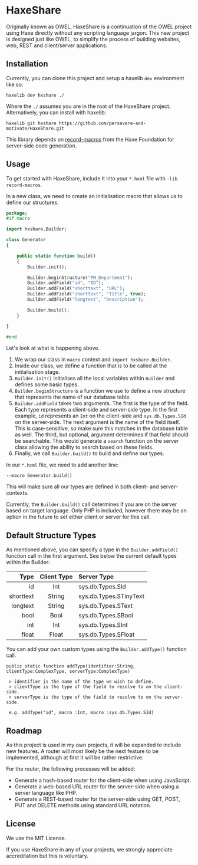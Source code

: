 # HaxeShare
Originally known as OWEL, HaxeShare is a continuation of the OWEL project using Haxe directly without any scripting language jargon. This new project is designed just like OWEL, to simplify the process of building websites, web, REST and client/server applications.

## Installation
Currently, you can clone this project and setup a haxelib `dev` environment like so:

```
haxelib dev hxshare ./
```

Where the `./` assumes you are in the root of the HaxeShare project. Alternatively, you can install with haxelib:

```
haxelib git hxshare https://github.com/persevere-and-motivate/HaxeShare.git
```

This library depends on [record-macros](https://github.com/HaxeFoundation/record-macros) from the Haxe Foundation for server-side code generation.

## Usage
To get started with HaxeShare, include it into your `*.hxml` file with `-lib record-macros`.

In a new class, we need to create an initialisation macro that allows us to define our structures.

```haxe
package;
#if macro

import hxshare.Builder;

class Generator
{

    public static function build()
    {
        Builder.init();

        Builder.beginStructure("PM_Department");
        Builder.addField("id", "ID");
        Builder.addField("shorttext", "URL");
        Builder.addField("shorttext", "Title", true);
        Builder.addField("longtext", "Description");

        Builder.build();
    }

}

#end
```

Let's look at what is happening above.

1. We wrap our class in `macro` context and `import hxshare.Builder`.
2. Inside our class, we define a function that is to be called at the initialisation stage.
3. `Builder.init()` initialises all the local variables within `Builder` and defines some basic types.
4. `Builder.beginStructure` is a function we use to define a new structure that represents the name of our database table.
5. `Builder.addField` takes two arguments. The first is the type of the field. Each type represents a client-side and server-side type. In the first example, `id` represents an `Int` on the client-side and `sys.db.Types.SId` on the server-side. The next argument is the name of the field itself. This is case-sensitive, so make sure this matches in the database table as well. The third, but optional, argument determines if that field should be searchable. This would generate a `search` function on the server class allowing the ability to search based on these fields.
6. Finally, we call `Builder.build()` to build and define our types.

In our `*.hxml` file, we need to add another line:

```
--macro Generator.build()
```

This will make sure all our types are defined in both client- and server- contexts.

Currently, the `Builder.build()` call determines if you are on the server based on target language. Only PHP is included, however there may be an option in the future to set either client or server for this call.

## Default Structure Types
As mentioned above, you can specify a type in the `Builder.addField()` function call in the first argument. See below the current default types within the Builder:

| Type      | Client Type | Server Type            |
|----------:|:-----------:|:-----------------------|
| id        | Int         | sys.db.Types.SId       |
| shorttext | String      | sys.db.Types.STinyText |
| longtext  | String      | sys.db.Types.SText     |
| bool      | Bool        | sys.db.Types.SBool     |
| int       | Int         | sys.db.Types.SInt      |
| float     | Float       | sys.db.Types.SFloat    |

You can add your own custom types using the `Builder.addType()` function call.

```
public static function addType(identifier:String, clientType:ComplexType, serverType:ComplexType)

 > identifier is the name of the type we wish to define.
 > clientType is the type of the field to resolve to on the client-side.
 > serverType is the type of the field to resolve to on the server-side.

 e.g. addType("id", macro :Int, macro :sys.db.Types.SId)

```

## Roadmap
As this project is used in my own projects, it will be expanded to include new features. A router will most likely be the next feature to be implemented, although at first it will be rather restrictive.

For the router, the following processes will be added:

 * Generate a hash-based router for the client-side when using JavaScript.
 * Generate a web-based URL router for the server-side when using a server language like PHP.
 * Generate a REST-based router for the server-side using GET, POST, PUT and DELETE methods using standard URL notation.

## License
We use the MIT License.

If you use HaxeShare in any of your projects, we strongly appreciate accreditation but this is voluntary.